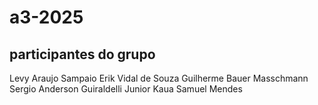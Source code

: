 # a3-2025

## participantes do grupo

Levy Araujo Sampaio
Erik Vidal de Souza
Guilherme Bauer Masschmann
Sergio Anderson Guiraldelli Junior
Kaua Samuel Mendes
